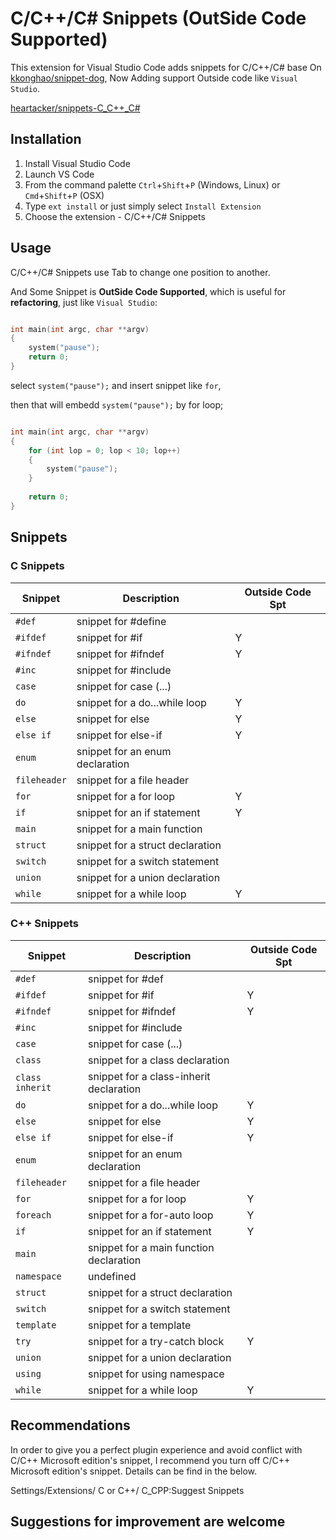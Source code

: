 # C/C++/C# Snippets (OutSide Code Supported)

This extension for Visual Studio Code adds snippets for C/C++/C# base On [kkonghao/snippet-dog](https://github.com/kkonghao/snippet-dog), Now Adding support Outside code like `Visual Studio`.

[heartacker/snippets-C_C++_C#](https://github.com/kkonghao/snippet-dog)

## Installation

1. Install Visual Studio Code
2. Launch VS Code
3. From the command palette `Ctrl`+`Shift`+`P` (Windows, Linux) or `Cmd`+`Shift`+`P` (OSX)
4. Type `ext install` or just simply select `Install Extension`
5. Choose the extension - C/C++/C# Snippets

## Usage

C/C++/C# Snippets use Tab to change one position to another.

And Some Snippet is **OutSide Code Supported**, which is useful for **refactoring**, just like `Visual Studio`:

```c

int	main(int argc, char **argv)
{
    system("pause");
    return 0;
}

```

select  `system("pause");` and insert snippet like  `for`, 

then that will embedd `system("pause");` by for loop;
```c

int	main(int argc, char **argv)
{
    for (int lop = 0; lop < 10; lop++)
    {
        system("pause");        
    }
    
    return 0;
}

```

## Snippets

### C Snippets

| Snippet      | Description                      | Outside Code Spt |
| ------------ | -------------------------------- | ---------------- |
| `#def`       | snippet for #define              |                  |
| `#ifdef`     | snippet for #if                  | Y                |
| `#ifndef`    | snippet for #ifndef              | Y                |
| `#inc`       | snippet for #include             |                  |
| `case`       | snippet for case (...)           |                  |
| `do`         | snippet for a do...while loop    | Y                |
| `else`       | snippet for else                 | Y                |
| `else if`    | snippet for else-if              | Y                |
| `enum`       | snippet for an enum declaration  |                  |
| `fileheader` | snippet for a file header        |                  |
| `for`        | snippet for a for loop           | Y                |
| `if`         | snippet for an if statement      | Y                |
| `main`       | snippet for a main function      |                  |
| `struct`     | snippet for a struct declaration |                  |
| `switch`     | snippet for a switch statement   |                  |
| `union`      | snippet for a union declaration  |                  |
| `while`      | snippet for a while loop         | Y                |

### C++ Snippets

| Snippet         | Description                             | Outside Code Spt |
| --------------- | --------------------------------------- | ---------------- |
| `#def`          | snippet for #def                        |                  |
| `#ifdef`        | snippet for #if                         | Y                |
| `#ifndef`       | snippet for #ifndef                     | Y                |
| `#inc`          | snippet for #include                    |                  |
| `case`          | snippet for case (...)                  |                  |
| `class`         | snippet for a class declaration         |                  |
| `class inherit` | snippet for a class-inherit declaration |                  |
| `do`            | snippet for a do...while loop           | Y                |
| `else`          | snippet for else                        | Y                |
| `else if`       | snippet for else-if                     | Y                |
| `enum`          | snippet for an enum declaration         |                  |
| `fileheader`    | snippet for a file header               |                  |
| `for`           | snippet for a for loop                  | Y                |
| `foreach`       | snippet for a for-auto loop             | Y                |
| `if`            | snippet for an if statement             | Y                |
| `main`          | snippet for a main function declaration |                  |
| `namespace`     | undefined                               |                  |
| `struct`        | snippet for a struct declaration        |                  |
| `switch`        | snippet for a switch statement          |                  |
| `template`      | snippet for a template                  |                  |
| `try`           | snippet for a try-catch block           | Y                |
| `union`         | snippet for a union declaration         |                  |
| `using`         | snippet for using namespace             |                  |
| `while`         | snippet for a while loop                | Y                |

## Recommendations

In order to give you a perfect plugin experience and avoid conflict with C/C++ Microsoft edition's snippet,
I recommend you turn off C/C++ Microsoft edition's snippet. Details can be find in the below.

Settings/Extensions/ C or C++/ C_CPP:Suggest Snippets

## Suggestions for improvement are welcome

